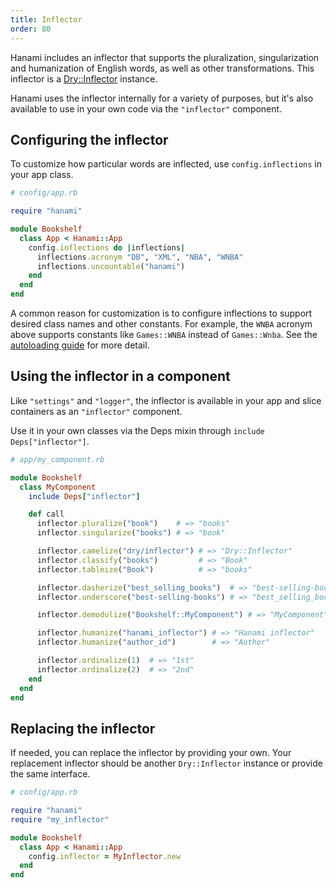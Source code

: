 ```yaml
---
title: Inflector
order: 80
---
```


Hanami includes an inflector that supports the pluralization, singularization and humanization of English words, as well as other transformations. This inflector is a [Dry::Inflector](https://dry-rb.org/gems/dry-inflector) instance.

Hanami uses the inflector internally for a variety of purposes, but it's also available to use in your own code via the `"inflector"` component.

## Configuring the inflector

To customize how particular words are inflected, use `config.inflections` in your app class.

```ruby
# config/app.rb

require "hanami"

module Bookshelf
  class App < Hanami::App
    config.inflections do |inflections|
      inflections.acronym "DB", "XML", "NBA", "WNBA"
      inflections.uncountable("hanami")
    end
  end
end
```

A common reason for customization is to configure inflections to support desired class names and other constants. For example, the `WNBA` acronym above supports constants like `Games::WNBA` instead of `Games::Wnba`. See the [autoloading guide](/v2.1/app/autoloading/) for more detail.


## Using the inflector in a component

Like `"settings"` and `"logger"`, the inflector is available in your app and slice containers as an `"inflector"` component.

Use it in your own classes via the Deps mixin through `include Deps["inflector"]`.

```ruby
# app/my_component.rb

module Bookshelf
  class MyComponent
    include Deps["inflector"]

    def call
      inflector.pluralize("book")    # => "books"
      inflector.singularize("books") # => "book"

      inflector.camelize("dry/inflector") # => "Dry::Inflector"
      inflector.classify("books")         # => "Book"
      inflector.tableize("Book")          # => "books"

      inflector.dasherize("best_selling_books")  # => "best-selling-books"
      inflector.underscore("best-selling-books") # => "best_selling_books"

      inflector.demodulize("Bookshelf::MyComponent") # => "MyComponent"

      inflector.humanize("hanami_inflector") # => "Hanami inflector"
      inflector.humanize("author_id")        # => "Author"

      inflector.ordinalize(1)  # => "1st"
      inflector.ordinalize(2)  # => "2nd"
    end
  end
end
```

## Replacing the inflector

If needed, you can replace the inflector by providing your own. Your replacement inflector should be another `Dry::Inflector` instance or provide the same interface.

```ruby
# config/app.rb

require "hanami"
require "my_inflector"

module Bookshelf
  class App < Hanami::App
    config.inflector = MyInflector.new
  end
end
```
